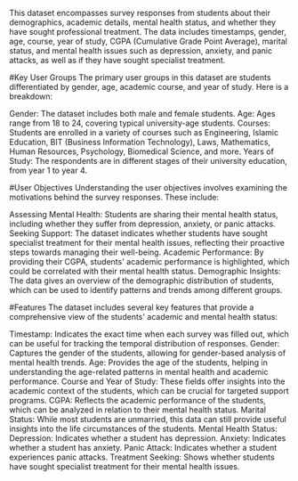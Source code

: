 This dataset encompasses survey responses from students about their demographics, academic details, mental health status, and whether they have sought professional treatment. The data includes timestamps, gender, age, course, year of study, CGPA (Cumulative Grade Point Average), marital status, and mental health issues such as depression, anxiety, and panic attacks, as well as if they have sought specialist treatment.

#Key User Groups
The primary user groups in this dataset are students differentiated by gender, age, academic course, and year of study. Here is a breakdown:

Gender: The dataset includes both male and female students.
Age: Ages range from 18 to 24, covering typical university-age students.
Courses: Students are enrolled in a variety of courses such as Engineering, Islamic Education, BIT (Business Information Technology), Laws, Mathematics, Human Resources, Psychology, Biomedical Science, and more.
Years of Study: The respondents are in different stages of their university education, from year 1 to year 4.

#User Objectives
Understanding the user objectives involves examining the motivations behind the survey responses. These include:

Assessing Mental Health: Students are sharing their mental health status, including whether they suffer from depression, anxiety, or panic attacks.
Seeking Support: The dataset indicates whether students have sought specialist treatment for their mental health issues, reflecting their proactive steps towards managing their well-being.
Academic Performance: By providing their CGPA, students' academic performance is highlighted, which could be correlated with their mental health status.
Demographic Insights: The data gives an overview of the demographic distribution of students, which can be used to identify patterns and trends among different groups.

#Features
The dataset includes several key features that provide a comprehensive view of the students' academic and mental health status:

Timestamp: Indicates the exact time when each survey was filled out, which can be useful for tracking the temporal distribution of responses.
Gender: Captures the gender of the students, allowing for gender-based analysis of mental health trends.
Age: Provides the age of the students, helping in understanding the age-related patterns in mental health and academic performance.
Course and Year of Study: These fields offer insights into the academic context of the students, which can be crucial for targeted support programs.
CGPA: Reflects the academic performance of the students, which can be analyzed in relation to their mental health status.
Marital Status: While most students are unmarried, this data can still provide useful insights into the life circumstances of the students.
Mental Health Status:
Depression: Indicates whether a student has depression.
Anxiety: Indicates whether a student has anxiety.
Panic Attack: Indicates whether a student experiences panic attacks.
Treatment Seeking: Shows whether students have sought specialist treatment for their mental health issues.

